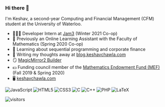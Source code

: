 ### Hi there 👋

<!--
**KeshavChawla/keshavchawla** is a ✨ _special_ ✨ repository because its `README.md` (this file) appears on your GitHub profile.
-->

I'm Keshav, a second-year Computing and Financial Management (CFM) student at the University of Waterloo.

- 👨🏽‍💻 Developer Intern at [Jam3](https://www.jam3.com/) (Winter 2021 Co-op)
- 🧮 Previously an Online Learning Assistant with the Faculty of Mathematics (Spring 2020 Co-op)
- 🌱 Learning about sequential programming and corporate finance
- 💬 Writing my thoughts away at [blog.keshavchawla.com](https://blog.keshavchawla.com/)
- 🪞 [MagicMirror2 Builder](https://blog.keshavchawla.com/magic-mirror-guide)
- 💵 Funding council member of the [Mathematics Endowment Fund (MEF)](https://uwaterloo.ca/math-endowment-fund/) (Fall 2019 & Spring 2020)
- 🖥 [keshavchawla.com](https://keshavchawla.com/)

<img alt="JavaScript" src="https://img.shields.io/badge/javascript%20-%23323330.svg?&style=for-the-badge&logo=javascript&logoColor=%23F7DF1E"/> <img alt="HTML5" src="https://img.shields.io/badge/html5%20-%23E34F26.svg?&style=for-the-badge&logo=html5&logoColor=white"/>
<img alt="CSS3" src="https://img.shields.io/badge/css3%20-%231572B6.svg?&style=for-the-badge&logo=css3&logoColor=white"/>
<img alt="C" src="https://img.shields.io/badge/c%20-%2300599C.svg?&style=for-the-badge&logo=c&logoColor=white"/>
<img alt="C++" src="https://img.shields.io/badge/c++%20-%2300599C.svg?&style=for-the-badge&logo=c%2B%2B&ogoColor=white"/>
<img alt="PHP" src="https://img.shields.io/badge/php-%23777BB4.svg?&style=for-the-badge&logo=php&logoColor=white"/>
<img alt="LaTeX" src="https://img.shields.io/badge/latex%20-%23008080.svg?&style=for-the-badge&logo=latex&logoColor=white"/>

![visitors](https://visitor-badge.glitch.me/badge?page_id=KeshavChawla)

